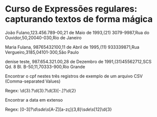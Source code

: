 # Curso de Expressões regulares: capturando textos de forma mágica


João Fulano,123.456.789-00,21 de Maio de 1993,(21) 3079-9987,Rua do Ouvidor,50,20040-030,Rio de Janeiro

Maria Fulana, 98765432100,11 de Abril de 1995,(11) 933339871,Rua Vergueiro,3185,04101-300,São Paulo

denise teste, 987.654.321.00,28 de Dezembro de 1991,(31)45562712,SCS Qd. 8 Bl. B-50,11,70333-900,Rio Grande

Encontrar o cpf nestes três registros de exemplo de um arquivo CSV (Comma-separated Values)

Regex: \d{3}\.?\d{3}\.?\d{3}[-.]?\d{2}

Encontrar a data em extenso

Regex: [0-3]?\d\s*de\s*[A-Z][a-zç]{3,8}\s*de\s*[12]\d{3}